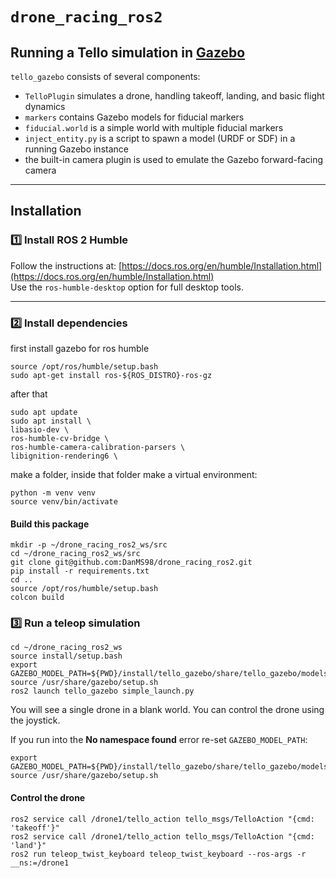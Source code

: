 # `drone_racing_ros2`

## Running a Tello simulation in [Gazebo](http://gazebosim.org/)

`tello_gazebo` consists of several components:
* `TelloPlugin` simulates a drone, handling takeoff, landing, and basic flight dynamics
* `markers` contains Gazebo models for fiducial markers
* `fiducial.world` is a simple world with multiple fiducial markers
* `inject_entity.py` is a script to spawn a model (URDF or SDF) in a running Gazebo instance
* the built-in camera plugin is used to emulate the Gazebo forward-facing camera

---

## Installation

### 1️⃣ Install ROS 2 Humble
Follow the instructions at:
[https://docs.ros.org/en/humble/Installation.html](https://docs.ros.org/en/humble/Installation.html)  
Use the `ros-humble-desktop` option for full desktop tools.

---

### 2️⃣ Install dependencies
first install gazebo for ros humble
    
    source /opt/ros/humble/setup.bash 
    sudo apt-get install ros-${ROS_DISTRO}-ros-gz

after that
    
    sudo apt update
    sudo apt install \
    libasio-dev \
    ros-humble-cv-bridge \
    ros-humble-camera-calibration-parsers \
    libignition-rendering6 \

make a folder, inside that folder make a virtual environment:

    python -m venv venv
    source venv/bin/activate

#### Build this package
    mkdir -p ~/drone_racing_ros2_ws/src
    cd ~/drone_racing_ros2_ws/src
    git clone git@github.com:DanMS98/drone_racing_ros2.git
    pip install -r requirements.txt
    cd ..
    source /opt/ros/humble/setup.bash
    colcon build
    
### 3️⃣ Run a teleop simulation

    cd ~/drone_racing_ros2_ws
    source install/setup.bash
    export GAZEBO_MODEL_PATH=${PWD}/install/tello_gazebo/share/tello_gazebo/models
    source /usr/share/gazebo/setup.sh
    ros2 launch tello_gazebo simple_launch.py
    
You will see a single drone in a blank world.
You can control the drone using the joystick.

If you run into the **No namespace found** error re-set `GAZEBO_MODEL_PATH`:

    export GAZEBO_MODEL_PATH=${PWD}/install/tello_gazebo/share/tello_gazebo/models
    source /usr/share/gazebo/setup.sh
    

#### Control the drone
    ros2 service call /drone1/tello_action tello_msgs/TelloAction "{cmd: 'takeoff'}"
    ros2 service call /drone1/tello_action tello_msgs/TelloAction "{cmd: 'land'}"
    ros2 run teleop_twist_keyboard teleop_twist_keyboard --ros-args -r __ns:=/drone1






